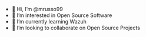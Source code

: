 - 👋 Hi, I’m @mrusso99
- 👀 I’m interested in Open Source Software
- 🌱 I’m currently learning Wazuh
- 💞️ I’m looking to collaborate on Open Source Projects


<!---
mrusso99/mrusso99 is a ✨ special ✨ repository because its `README.md` (this file) appears on your GitHub profile.
You can click the Preview link to take a look at your changes.
--->
